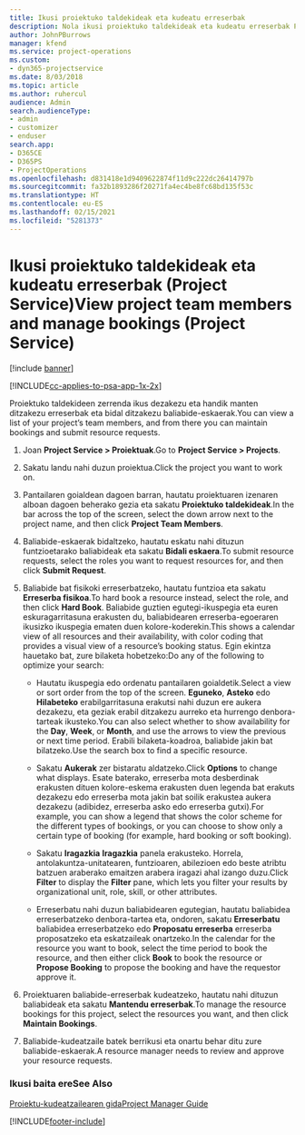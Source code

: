 ```yaml
---
title: Ikusi proiektuko taldekideak eta kudeatu erreserbak
description: Nola ikusi proiektuko taldekideak eta kudeatu erreserbak Project Service-n
author: JohnPBurrows
manager: kfend
ms.service: project-operations
ms.custom:
- dyn365-projectservice
ms.date: 8/03/2018
ms.topic: article
ms.author: ruhercul
audience: Admin
search.audienceType:
- admin
- customizer
- enduser
search.app:
- D365CE
- D365PS
- ProjectOperations
ms.openlocfilehash: d831418e1d9409622874f11d9c222dc26414797b
ms.sourcegitcommit: fa32b1893286f20271fa4ec4be8fc68bd135f53c
ms.translationtype: HT
ms.contentlocale: eu-ES
ms.lasthandoff: 02/15/2021
ms.locfileid: "5281373"
---
```

# <a name="view-project-team-members-and-manage-bookings-project-service"></a><span data-ttu-id="c00c8-103">Ikusi proiektuko taldekideak eta kudeatu erreserbak (Project Service)</span><span class="sxs-lookup"><span data-stu-id="c00c8-103">View project team members and manage bookings (Project Service)</span></span>

[!include [banner](../includes/psa-now-project-operations.md)]

[!INCLUDE[cc-applies-to-psa-app-1x-2x](../includes/cc-applies-to-psa-app-1x-2x.md)]

<span data-ttu-id="c00c8-104">Proiektuko taldekideen zerrenda ikus dezakezu eta handik manten ditzakezu erreserbak eta bidal ditzakezu baliabide-eskaerak.</span><span class="sxs-lookup"><span data-stu-id="c00c8-104">You can view a list of your project’s team members, and from there you can maintain bookings and submit resource requests.</span></span>  
  
1.  <span data-ttu-id="c00c8-105">Joan **Project Service > Proiektuak**.</span><span class="sxs-lookup"><span data-stu-id="c00c8-105">Go to **Project Service > Projects**.</span></span>  
  
2.  <span data-ttu-id="c00c8-106">Sakatu landu nahi duzun proiektua.</span><span class="sxs-lookup"><span data-stu-id="c00c8-106">Click the project you want to work on.</span></span>  
  
3.  <span data-ttu-id="c00c8-107">Pantailaren goialdean dagoen barran, hautatu proiektuaren izenaren alboan dagoen beherako gezia eta sakatu **Proiektuko taldekideak**.</span><span class="sxs-lookup"><span data-stu-id="c00c8-107">In the bar across the top of the screen, select the down arrow next to the project name, and then click **Project Team Members**.</span></span>  
  
4.  <span data-ttu-id="c00c8-108">Baliabide-eskaerak bidaltzeko, hautatu eskatu nahi dituzun funtzioetarako baliabideak eta sakatu **Bidali eskaera**.</span><span class="sxs-lookup"><span data-stu-id="c00c8-108">To submit resource requests, select the roles you want to request resources for, and then click **Submit Request**.</span></span>  
  
5.  <span data-ttu-id="c00c8-109">Baliabide bat fisikoki erreserbatzeko, hautatu funtzioa eta sakatu **Erreserba fisikoa**.</span><span class="sxs-lookup"><span data-stu-id="c00c8-109">To hard book a resource instead, select the role, and then click **Hard Book**.</span></span> <span data-ttu-id="c00c8-110">Baliabide guztien egutegi-ikuspegia eta euren eskuragarritasuna erakusten du, baliabidearen erreserba-egoeraren ikusizko ikuspegia ematen duen kolore-koderekin.</span><span class="sxs-lookup"><span data-stu-id="c00c8-110">This shows a calendar view of all resources and their availability, with color coding that provides a visual view of a resource’s booking status.</span></span> <span data-ttu-id="c00c8-111">Egin ekintza hauetako bat, zure bilaketa hobetzeko:</span><span class="sxs-lookup"><span data-stu-id="c00c8-111">Do any of the following to optimize your search:</span></span>  
  
    -   <span data-ttu-id="c00c8-112">Hautatu ikuspegia edo ordenatu pantailaren goialdetik.</span><span class="sxs-lookup"><span data-stu-id="c00c8-112">Select a view or sort order from the top of the screen.</span></span> <span data-ttu-id="c00c8-113">**Eguneko**, **Asteko** edo **Hilabeteko** erabilgarritasuna erakutsi nahi duzun ere aukera dezakezu, eta geziak erabil ditzakezu aurreko eta hurrengo denbora-tarteak ikusteko.</span><span class="sxs-lookup"><span data-stu-id="c00c8-113">You can also select whether to show availability for the **Day**, **Week**, or **Month**, and use the arrows to view the previous or next time period.</span></span> <span data-ttu-id="c00c8-114">Erabili bilaketa-koadroa, baliabide jakin bat bilatzeko.</span><span class="sxs-lookup"><span data-stu-id="c00c8-114">Use the search box to find a specific resource.</span></span>  
  
    -   <span data-ttu-id="c00c8-115">Sakatu **Aukerak** zer bistaratu aldatzeko.</span><span class="sxs-lookup"><span data-stu-id="c00c8-115">Click **Options** to change what displays.</span></span> <span data-ttu-id="c00c8-116">Esate baterako, erreserba mota desberdinak erakusten dituen kolore-eskema erakusten duen legenda bat erakuts dezakezu edo erreserba mota jakin bat soilik erakustea aukera dezakezu (adibidez, erreserba asko edo erreserba gutxi).</span><span class="sxs-lookup"><span data-stu-id="c00c8-116">For example, you can show a legend that shows the color scheme for the different types of bookings, or you can choose to show only a certain type of booking (for example, hard booking or soft booking).</span></span>  
  
    -   <span data-ttu-id="c00c8-117">Sakatu **Iragazkia** **Iragazkia** panela erakusteko. Horrela, antolakuntza-unitatearen, funtzioaren, abilezioen edo beste atribtu batzuen araberako emaitzen arabera iragazi ahal izango duzu.</span><span class="sxs-lookup"><span data-stu-id="c00c8-117">Click **Filter** to display the **Filter** pane, which lets you filter your results by organizational unit, role, skill, or other attributes.</span></span>  
  
    -   <span data-ttu-id="c00c8-118">Erreserbatu nahi duzun baliabidearen egutegian, hautatu baliabidea erreserbatzeko denbora-tartea eta, ondoren, sakatu **Erreserbatu** baliabidea erreserbatzeko edo **Proposatu erreserba** erreserba proposatzeko eta eskatzaileak onartzeko.</span><span class="sxs-lookup"><span data-stu-id="c00c8-118">In the calendar for the resource you want to book, select the time period to book the resource, and then either click **Book** to book the resource or **Propose Booking** to propose the booking and have the requestor approve it.</span></span>  
  
6.  <span data-ttu-id="c00c8-119">Proiektuaren baliabide-erreserbak kudeatzeko, hautatu nahi dituzun baliabideak eta sakatu **Mantendu erreserbak**.</span><span class="sxs-lookup"><span data-stu-id="c00c8-119">To manage the resource bookings for this project, select the resources you want, and then click **Maintain Bookings**.</span></span>  
  
7.  <span data-ttu-id="c00c8-120">Baliabide-kudeatzaile batek berrikusi eta onartu behar ditu zure baliabide-eskaerak.</span><span class="sxs-lookup"><span data-stu-id="c00c8-120">A resource manager needs to review and approve your resource requests.</span></span>  
  
### <a name="see-also"></a><span data-ttu-id="c00c8-121">Ikusi baita ere</span><span class="sxs-lookup"><span data-stu-id="c00c8-121">See Also</span></span>  
 [<span data-ttu-id="c00c8-122">Proiektu-kudeatzailearen gida</span><span class="sxs-lookup"><span data-stu-id="c00c8-122">Project Manager Guide</span></span>](../psa/project-manager-guide.md)


[!INCLUDE[footer-include](../includes/footer-banner.md)]